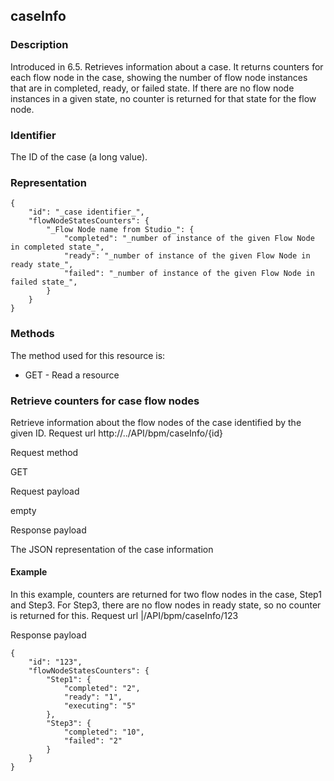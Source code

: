 ## caseInfo

### Description

Introduced in 6.5\. Retrieves information about a case. It returns counters for each flow node in the case, showing the number of flow node instances that are in completed, ready, or failed state. If there are no flow node instances in a given state, no counter is returned for that state for the flow node.

### Identifier

The ID of the case (a long value).

### Representation

    {
        "id": "_case identifier_",
        "flowNodeStatesCounters": {
            "_Flow Node name from Studio_": {
                "completed": "_number of instance of the given Flow Node in completed state_",
                "ready": "_number of instance of the given Flow Node in ready state_",
                "failed": "_number of instance of the given Flow Node in failed state_",
            }
        }
    }

### Methods

The method used for this resource is:

* GET - Read a resource

### Retrieve counters for case flow nodes

Retrieve information about the flow nodes of the case identified by the given ID.
Request url
http://../API/bpm/caseInfo/{id}

Request method

GET

Request payload

empty

Response payload

The JSON representation of the case information

#### Example

In this example, counters are returned for two flow nodes in the case, Step1 and Step3\. For Step3, there are no flow nodes in ready state, so no counter is returned for this.
Request url
|/API/bpm/caseInfo/123

Response payload

    {
        "id": "123",
        "flowNodeStatesCounters": {
            "Step1": {
                "completed": "2",
                "ready": "1",
                "executing": "5"
            },
            "Step3": {
                "completed": "10",
                "failed": "2"
            }
        }
    }